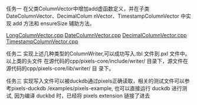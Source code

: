任务一
在父类ColumnVector中增加add虚函数定义，并在子类DateColumnVector、DecimalColum
nVector、TimestampColumnVector 中实现 add 方法和 ensureSize 辅助方法。

[LongColumnVector.cpp](./pixels-core/lib/vector/LongColumnVector.cpp)
[DateColumnVector.cpp](./pixels-core/lib/vector/DateColumnVector.cpp)
[DecimalColumnVector.cpp](./pixels-core/lib/vector/DecimalColumnVector.cpp)
[TimestampColumnVector.cpp](./pixels-core/lib/vector/TimestampColumnVector.cpp)


任务二
实现上述几种类型的ColumnWriter,可以成功写入.tbl 文件到.pxl 文件中。以上类的头文件
在源代码的cpp/pixels-core/include/writer/ 目录下，源文件在源代码的cpp/pixels-core/lib/writer/ 目
录下。


 任务三
实现写入文件可以被duckdb通过pixels正确读取，相关的测试文件可以参考pixels-duckdb
 /examples/pixels-example, 也可以直接运行 duckdb 进行测试, 因为编译 duckbd 时，已经将 pixels
extension 链接了进去